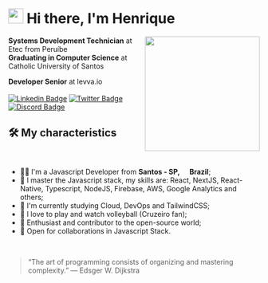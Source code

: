 <h1><img src="https://emojis.slackmojis.com/emojis/images/1570211625/6611/wave-animated.gif?1570211625" width="30"/> Hi there, I'm Henrique </h1>
<img align='right' src="https://media.giphy.com/media/M9gbBd9nbDrOTu1Mqx/giphy.gif" width="230">

**Systems Development Technician** at Etec from Peruíbe
<br>
**Graduating in Computer Science** at Catholic University of Santos
<br>

**Developer Senior** at levva.io
<br><br>
[![Linkedin Badge](https://img.shields.io/badge/-LinkedIn-0e76a8?style=flat&logo=Linkedin&logoColor=white)](https://www.linkedin.com/in/henrique-martins-03436/)
[![Twitter Badge](https://img.shields.io/badge/-Twitter-00acee?style=flat&logo=Twitter&logoColor=white)](https://twitter.com/hmartinsdev)
[![Discord Badge](https://img.shields.io/badge/Discord-7289DA?style=flat&logo=discord&logoColor=white)](https://henriquinhodosgame#0633)


## 🛠 My characteristics

<br>
<ul>
  <li>🧑‍💻 I'm a Javascript Developer from <b>Santos - SP, <img src="https://publicdomainvectors.org/photos/brasil_flag.png" width="13"/> Brazil</b>;</li>
  <li>💾 I master the Javascript stack, my skills are: React, NextJS, React-Native, Typescript, NodeJS, Firebase, AWS, Google Analytics and others;</li>
  <li>📖 I'm currently studying Cloud, DevOps and TailwindCSS;</li>
  <li>🥰 I love to play and watch volleyball (Cruzeiro fan);</li>
  <li>🚀 Enthusiast and contributor to the open-source world;</li>
  <li>🤝 Open for collaborations in Javascript Stack.</li>
</ul>
<br>

> “The art of programming consists of organizing and mastering complexity.”
― Edsger W. Dijkstra

<br>
